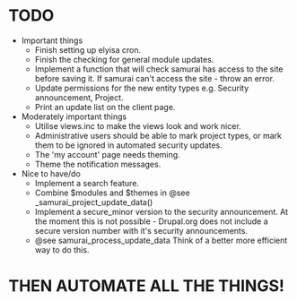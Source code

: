 # TODO

- Important things
    - Finish setting up elyisa cron.
    - Finish the checking for general module updates.
    - Implement a function that will check samurai has access to the site before saving it. If samurai can't access the site - throw an error.
    - Update permissions for the new entity types e.g. Security announcement, Project.
    - Print an update list on the client page.
- Moderately important things
    - Utilise views.inc to make the views look and work nicer.
    - Administrative users should be able to mark project types, or mark them to be ignored in automated security updates.
    - The 'my account' page needs theming.
    - Theme the notification messages.
- Nice to have/do
    - Implement a search feature.
    - Combine $modules and $themes in @see _samurai_project_update_data()
    - Implement a secure_minor version to the security announcement. At the moment this is not possible - Drupal.org does not include a secure version number with it's security announcements.
    - @see samurai_process_update_data Think of a better more efficient way to do this.

# THEN AUTOMATE ALL THE THINGS!
